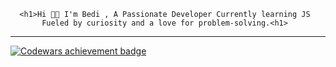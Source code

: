       <h1>Hi 👋🏻 I'm Bedi , A Passionate Developer Currently learning JS  
           Fueled by curiosity and a love for problem-solving.<h1>
           



<div>
    <hr>
</div>

<a href="https://www.codewars.com/users/Bedi06">
  <img src="https://www.codewars.com/users/Bedi06/badges/large" alt="Codewars achievement badge">
</a>

